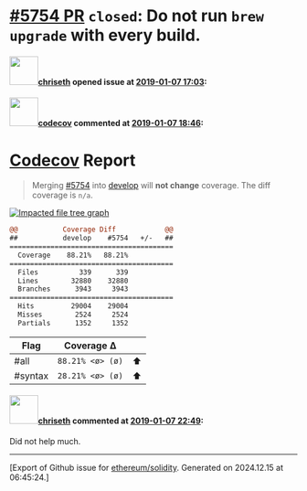 # [\#5754 PR](https://github.com/ethereum/solidity/pull/5754) `closed`: Do not run ``brew upgrade`` with every build.

#### <img src="https://avatars.githubusercontent.com/u/9073706?v=4" width="50">[chriseth](https://github.com/chriseth) opened issue at [2019-01-07 17:03](https://github.com/ethereum/solidity/pull/5754):



#### <img src="https://avatars.githubusercontent.com/in/254?v=4" width="50">[codecov](https://github.com/apps/codecov) commented at [2019-01-07 18:46](https://github.com/ethereum/solidity/pull/5754#issuecomment-452039055):

# [Codecov](https://codecov.io/gh/ethereum/solidity/pull/5754?src=pr&el=h1) Report
> Merging [#5754](https://codecov.io/gh/ethereum/solidity/pull/5754?src=pr&el=desc) into [develop](https://codecov.io/gh/ethereum/solidity/commit/6888e08ef8ebcc1b70c429d832c7300a3890bfd9?src=pr&el=desc) will **not change** coverage.
> The diff coverage is `n/a`.

[![Impacted file tree graph](https://codecov.io/gh/ethereum/solidity/pull/5754/graphs/tree.svg?width=650&token=87PGzVEwU0&height=150&src=pr)](https://codecov.io/gh/ethereum/solidity/pull/5754?src=pr&el=tree)

```diff
@@           Coverage Diff            @@
##           develop    #5754   +/-   ##
========================================
  Coverage    88.21%   88.21%           
========================================
  Files          339      339           
  Lines        32880    32880           
  Branches      3943     3943           
========================================
  Hits         29004    29004           
  Misses        2524     2524           
  Partials      1352     1352
```

| Flag | Coverage Δ | |
|---|---|---|
| #all | `88.21% <ø> (ø)` | :arrow_up: |
| #syntax | `28.21% <ø> (ø)` | :arrow_up: |

#### <img src="https://avatars.githubusercontent.com/u/9073706?v=4" width="50">[chriseth](https://github.com/chriseth) commented at [2019-01-07 22:49](https://github.com/ethereum/solidity/pull/5754#issuecomment-452110205):

Did not help much.


-------------------------------------------------------------------------------



[Export of Github issue for [ethereum/solidity](https://github.com/ethereum/solidity). Generated on 2024.12.15 at 06:45:24.]

